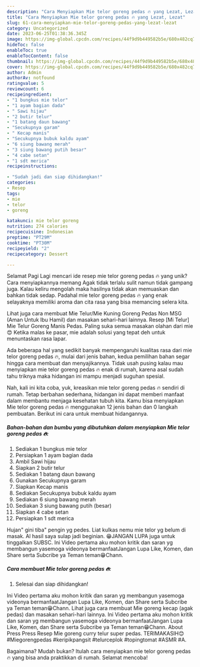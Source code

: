 ```yaml
---
description: "Cara Menyiapkan Mie telor goreng pedas 🔥 yang Lezat, Lezat"
title: "Cara Menyiapkan Mie telor goreng pedas 🔥 yang Lezat, Lezat"
slug: 61-cara-menyiapkan-mie-telor-goreng-pedas-yang-lezat-lezat
category: Uncategorized
date: 2023-06-25T01:38:36.345Z
image: https://img-global.cpcdn.com/recipes/44f9d9b449582b5e/680x482cq70/mie-telor-goreng-pedas-foto-resep-utama.jpg
hideToc: false
enableToc: true
enableTocContent: false
thumbnail: https://img-global.cpcdn.com/recipes/44f9d9b449582b5e/680x482cq70/mie-telor-goreng-pedas-foto-resep-utama.jpg
cover: https://img-global.cpcdn.com/recipes/44f9d9b449582b5e/680x482cq70/mie-telor-goreng-pedas-foto-resep-utama.jpg
author: Admin
authorAv: notfound
ratingvalue: 5
reviewcount: 6
recipeingredient:
- "1 bungkus mie telor"
- "1 ayam bagian dada"
- " Sawi hijau"
- "2 butir telur"
- "1 batang daun bawang"
- "Secukupnya garam"
- " Kecap manis"
- "Secukupnya bubuk kaldu ayam"
- "6 siung bawang merah"
- "3 siung bawang putih besar"
- "4 cabe setan"
- "1 sdt merica"
recipeinstructions:

- "Sudah jadi dan siap dihidangkan!"
categories:
- Resep
tags:
- mie
- telor
- goreng

katakunci: mie telor goreng 
nutrition: 274 calories
recipecuisine: Indonesian
preptime: "PT29M"
cooktime: "PT30M"
recipeyield: "2"
recipecategory: Dessert

---
```



Selamat Pagi Lagi mencari ide resep mie telor goreng pedas 🔥 yang unik? Cara menyiapkannya memang Agak tidak terlalu sulit namun tidak gampang juga. Kalau keliru mengolah maka hasilnya tidak akan memuaskan dan bahkan tidak sedap. Padahal mie telor goreng pedas 🔥 yang enak selayaknya memiliki aroma dan cita rasa yang bisa memancing selera kita.


Lihat juga cara membuat Mie Telur/Mie Kuning Goreng Pedas Non MSG (Aman Untuk Ibu Hamil) dan masakan sehari-hari lainnya. Resep [Mi Telur] Mie Telur Goreng Manis Pedas. Paling suka semua masakan olahan dari mie 😍 Ketika malas ke pasar, mie adalah solusi yang tepat deh untuk menuntaskan rasa lapar.

Ada beberapa hal yang sedikit banyak mempengaruhi kualitas rasa dari mie telor goreng pedas 🔥, mulai dari jenis bahan, kedua pemilihan bahan segar hingga cara membuat dan menyajikannya. Tidak usah pusing kalau mau menyiapkan mie telor goreng pedas 🔥 enak di rumah, karena asal sudah tahu triknya maka hidangan ini mampu menjadi suguhan spesial.


Nah, kali ini kita coba, yuk, kreasikan mie telor goreng pedas 🔥 sendiri di rumah. Tetap berbahan sederhana, hidangan ini dapat memberi manfaat dalam membantu menjaga kesehatan tubuh kita. Kamu bisa menyiapkan Mie telor goreng pedas 🔥 menggunakan 12 jenis bahan dan 0 langkah pembuatan. Berikut ini cara untuk membuat hidangannya.

<!--inarticleads1-->

##### Bahan-bahan dan bumbu yang dibutuhkan dalam menyiapkan Mie telor goreng pedas 🔥:

1. Sediakan 1 bungkus mie telor
1. Persiapkan 1 ayam bagian dada
1. Ambil  Sawi hijau
1. Siapkan 2 butir telur
1. Sediakan 1 batang daun bawang
1. Gunakan Secukupnya garam
1. Siapkan  Kecap manis
1. Sediakan Secukupnya bubuk kaldu ayam
1. Sediakan 6 siung bawang merah
1. Sediakan 3 siung bawang putih (besar)
1. Siapkan 4 cabe setan
1. Persiapkan 1 sdt merica


Hujan&#34; gini tiba&#34; pengin yg pedes. Liat kulkas nemu mie telor yg belum di masak. Al hasil saya sulap jadi beginian. 😁JANGAN LUPA juga untuk tinggalkan SUBSC. Ini Video pertama aku mohon kritik dan saran yg membangun yasemoga videonya bermanfaatJangan Lupa Like, Komen, dan Share serta Subcribe ya Teman teman😁Chann. 

<!--inarticleads2-->

##### Cara membuat Mie telor goreng pedas 🔥:


1. Selesai dan siap dihidangkan!

Ini Video pertama aku mohon kritik dan saran yg membangun yasemoga videonya bermanfaatJangan Lupa Like, Komen, dan Share serta Subcribe ya Teman teman😁Chann. Lihat juga cara membuat Mie goreng kecap (agak pedas) dan masakan sehari-hari lainnya. Ini Video pertama aku mohon kritik dan saran yg membangun yasemoga videonya bermanfaatJangan Lupa Like, Komen, dan Share serta Subcribe ya Teman teman😁Chann. About Press Press Resep Mie goreng curry telur super pedas. TERIMAKASIH😊#Miegorengpedas #keripikpangsit #telurceplok #topingtomat #ASMR #A. 

Bagaimana? Mudah bukan? Itulah cara menyiapkan mie telor goreng pedas 🔥 yang bisa anda praktikkan di rumah. Selamat mencoba!

